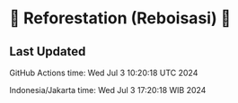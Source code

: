 
# 🌳 Reforestation (Reboisasi) 🌲

## Last Updated

GitHub Actions time: Wed Jul  3 10:20:18 UTC 2024

Indonesia/Jakarta time: Wed Jul  3 17:20:18 WIB 2024

